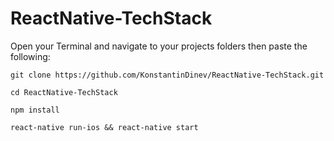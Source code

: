 # ReactNative-TechStack

Open your Terminal and navigate to your projects folders then paste the following: 

```
git clone https://github.com/KonstantinDinev/ReactNative-TechStack.git

cd ReactNative-TechStack

npm install

react-native run-ios && react-native start
```
